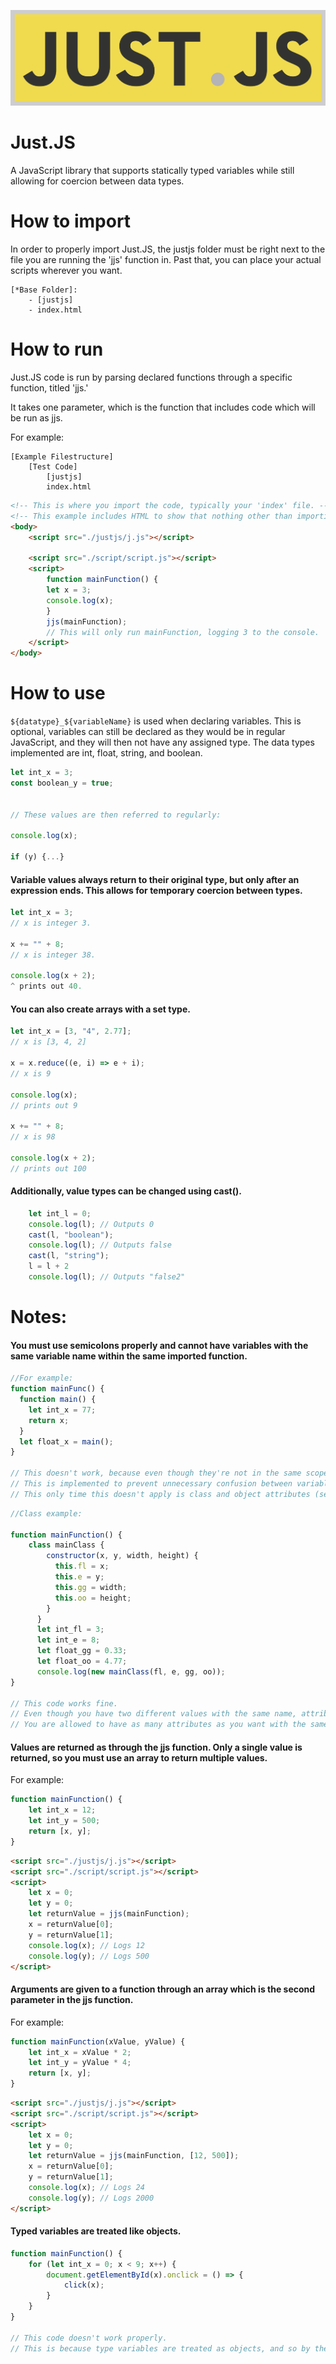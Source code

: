 ![Just.JS](https://github.com/FluxFlu/Just.JS/blob/main/logo.png?raw=true)
# Just.JS
A JavaScript library that supports statically typed variables while still allowing for coercion between data types.


# How to import

In order to properly import Just.JS, the justjs folder must be right next to the file you are running the 'jjs' function in. Past that, you can place your actual scripts wherever you want.

    [*Base Folder]:
        - [justjs]
        - index.html

# How to run

Just.JS code is run by parsing declared functions through a specific function, titled 'jjs.' 

It takes one parameter, which is the function that includes code which will be run as jjs.

For example:

```
[Example Filestructure]
    [Test Code]
        [justjs]
        index.html
```

```html
<!-- This is where you import the code, typically your 'index' file. -->
<!-- This example includes HTML to show that nothing other than importing the jjs file is required for this code to run. -->
<body>
    <script src="./justjs/j.js"></script>
    
    <script src="./script/script.js"></script>
    <script>
        function mainFunction() {
        let x = 3;
        console.log(x);
        }
        jjs(mainFunction);
        // This will only run mainFunction, logging 3 to the console.
    </script>
</body>
```

# How to use


`${datatype}_${variableName}` is used when declaring variables. This is optional, variables can still be declared as they would be in regular JavaScript, and they will then not have any assigned type. The data types implemented are int, float, string, and boolean.
```js
let int_x = 3;
const boolean_y = true;


// These values are then referred to regularly:

console.log(x);

if (y) {...}
```
#### Variable values always return to their original type, but only after an expression ends. This allows for temporary coercion between types.
```js
let int_x = 3;
// x is integer 3.
    
x += "" + 8;
// x is integer 38.

console.log(x + 2);
^ prints out 40.
```
#### You can also create arrays with a set type.
```js
let int_x = [3, "4", 2.77];
// x is [3, 4, 2]

x = x.reduce((e, i) => e + i);
// x is 9

console.log(x);
// prints out 9
    
x += "" + 8;
// x is 98

console.log(x + 2);
// prints out 100
```
#### Additionally, value types can be changed using cast().
```js
    let int_l = 0;
    console.log(l); // Outputs 0
    cast(l, "boolean");
    console.log(l); // Outputs false
    cast(l, "string");
    l = l + 2
    console.log(l); // Outputs "false2"
```
# Notes:

#### You must use semicolons properly and cannot have variables with the same variable name within the same imported function.

```js
//For example:
function mainFunc() {
  function main() {
    let int_x = 77;
    return x;
  }
  let float_x = main();
}
  
// This doesn't work, because even though they're not in the same scope, you've declared two variables with the same name.
// This is implemented to prevent unnecessary confusion between variables.
// This only time this doesn't apply is class and object attributes (see next example).
```
```js
//Class example:

function mainFunction() {
    class mainClass {
        constructor(x, y, width, height) {
          this.fl = x;
          this.e = y;
          this.gg = width;
          this.oo = height;
        }
      }
      let int_fl = 3;
      let int_e = 8;
      let float_gg = 0.33;
      let float_oo = 4.77;
      console.log(new mainClass(fl, e, gg, oo));
}
      
// This code works fine.
// Even though you have two different values with the same name, attributes are an exception to this rule.
// You are allowed to have as many attributes as you want with the same name in a file.
```
#### Values are returned as through the jjs function. Only a single value is returned, so you must use an array to return multiple values.

For example:

```js
function mainFunction() {
    let int_x = 12;
    let int_y = 500;
    return [x, y];
}
```

```html
<script src="./justjs/j.js"></script>
<script src="./script/script.js"></script>
<script>
    let x = 0;
    let y = 0;
    let returnValue = jjs(mainFunction);
    x = returnValue[0];
    y = returnValue[1];
    console.log(x); // Logs 12
    console.log(y); // Logs 500
</script>
```
#### Arguments are given to a function through an array which is the second parameter in the jjs function.

For example:

```js
function mainFunction(xValue, yValue) {
    let int_x = xValue * 2;
    let int_y = yValue * 4;
    return [x, y];
}
```

```html
<script src="./justjs/j.js"></script>
<script src="./script/script.js"></script>
<script>
    let x = 0;
    let y = 0;
    let returnValue = jjs(mainFunction, [12, 500]);
    x = returnValue[0];
    y = returnValue[1];
    console.log(x); // Logs 24
    console.log(y); // Logs 2000
</script>
```

#### Typed variables are treated like objects.
```js
function mainFunction() {
    for (let int_x = 0; x < 9; x++) {
        document.getElementById(x).onclick = () => {
            click(x);
        }
    }
}
      
// This code doesn't work properly.
// This is because type variables are treated as objects, and so by the time onclick tries to reference "click(x)", x will already be permanently 9.
```
